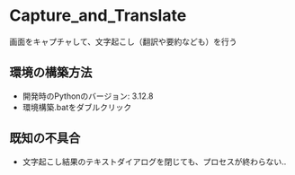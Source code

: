 # Capture_and_Translate
画面をキャプチャして、文字起こし（翻訳や要約なども）を行う
## 環境の構築方法
- 開発時のPythonのバージョン: 3.12.8
- 環境構築.batをダブルクリック
## 既知の不具合
- 文字起こし結果のテキストダイアログを閉じても、プロセスが終わらない‥